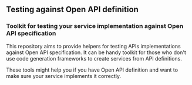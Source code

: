 Testing against Open API definition
---
### Toolkit for testing your service implementation against Open API specification
This repository aims to provide helpers for testing APIs implementations against Open API specification.
It can be handy toolkit for those who don't use code generation frameworks to create services from API definitions.

These tools might help you if you have Open API definition and want to make sure your service implements it correctly.
